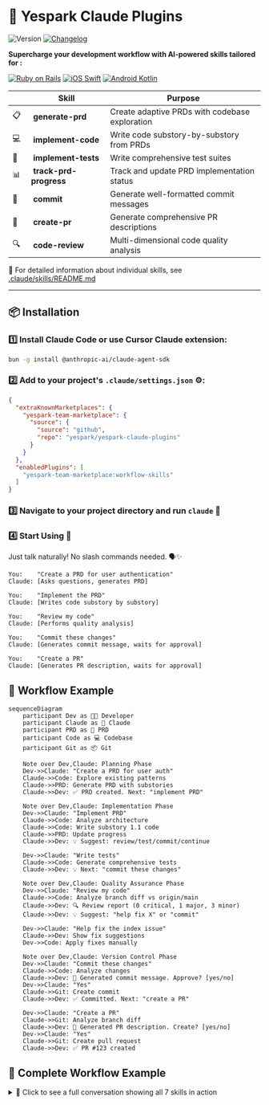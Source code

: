 # 🚀 Yespark Claude Plugins
![Version](https://img.shields.io/badge/version-5.0.0-blue.svg)
[![Changelog](https://img.shields.io/badge/changelog-view-orange.svg)](CHANGELOG.md)

**Supercharge your development workflow with AI-powered skills tailored for :**

[![Ruby on Rails](https://img.shields.io/badge/Rails-CC0000?logo=rubyonrails&logoColor=white)](.claude/skills/README.md)
[![iOS Swift](https://img.shields.io/badge/iOS-Swift-F05138?logo=swift&logoColor=white)](.claude/skills/README.md)
[![Android Kotlin](https://img.shields.io/badge/Kotlin-7F52FF?logo=kotlin&logoColor=white)](.claude/skills/README.md)

| | Skill | Purpose |
|-|-------|---------|
| 📋 | **generate-prd** | Create adaptive PRDs with codebase exploration |
| 💻 | **implement-code** | Write code substory-by-substory from PRDs |
| 🧪 | **implement-tests** | Write comprehensive test suites |
| 📊 | **track-prd-progress** | Track and update PRD implementation status |
| 💾 | **commit** | Generate well-formatted commit messages |
| 🚀 | **create-pr** | Generate comprehensive PR descriptions |
| 🔍 | **code-review** | Multi-dimensional code quality analysis |

📖 For detailed information about individual skills, see [.claude/skills/README.md](.claude/skills/README.md)

---

## 📦 Installation

### 1️⃣ Install Claude Code or use Cursor Claude extension:

```sh
bun -g install @anthropic-ai/claude-agent-sdk
```

### 2️⃣ Add to your project's `.claude/settings.json` ⚙️:

```json
{
  "extraKnownMarketplaces": {
    "yespark-team-marketplace": {
      "source": {
        "source": "github",
        "repo": "yespark/yespark-claude-plugins"
      }
    }
  },
  "enabledPlugins": [
    "yespark-team-marketplace:workflow-skills"
  ]
}
```

### 3️⃣ Navigate to your project directory and run `claude` 🎯

### 4️⃣ Start Using 🎉

Just talk naturally! No slash commands needed. 🗣️✨

```
You:    "Create a PRD for user authentication"
Claude: [Asks questions, generates PRD]

You:    "Implement the PRD"
Claude: [Writes code substory by substory]

You:    "Review my code"
Claude: [Performs quality analysis]

You:    "Commit these changes"
Claude: [Generates commit message, waits for approval]

You:    "Create a PR"
Claude: [Generates PR description, waits for approval]
```

## 🔄 Workflow Example

```mermaid
sequenceDiagram
    participant Dev as 👨‍💻 Developer
    participant Claude as 🤖 Claude
    participant PRD as 📄 PRD
    participant Code as 💻 Codebase
    participant Git as 📦 Git

    Note over Dev,Claude: Planning Phase
    Dev->>Claude: "Create a PRD for user auth"
    Claude->>Code: Explore existing patterns
    Claude->>PRD: Generate PRD with substories
    Claude->>Dev: ✅ PRD created. Next: "implement PRD"

    Note over Dev,Claude: Implementation Phase
    Dev->>Claude: "Implement PRD"
    Claude->>Code: Analyze architecture
    Claude->>Code: Write substory 1.1 code
    Claude->>PRD: Update progress
    Claude->>Dev: 💡 Suggest: review/test/commit/continue

    Dev->>Claude: "Write tests"
    Claude->>Code: Generate comprehensive tests
    Claude->>Dev: 💡 Next: "commit these changes"

    Note over Dev,Claude: Quality Assurance Phase
    Dev->>Claude: "Review my code"
    Claude->>Code: Analyze branch diff vs origin/main
    Claude->>Dev: 🔍 Review report (0 critical, 1 major, 3 minor)
    Claude->>Dev: 💡 Suggest: "help fix X" or "commit"

    Dev->>Claude: "Help fix the index issue"
    Claude->>Dev: Show fix suggestions
    Dev->>Code: Apply fixes manually

    Note over Dev,Claude: Version Control Phase
    Dev->>Claude: "Commit these changes"
    Claude->>Code: Analyze changes
    Claude->>Dev: 📝 Generated commit message. Approve? [yes/no]
    Dev->>Claude: "Yes"
    Claude->>Git: Create commit
    Claude->>Dev: ✅ Committed. Next: "create a PR"

    Dev->>Claude: "Create a PR"
    Claude->>Git: Analyze branch diff
    Claude->>Dev: 📝 Generated PR description. Create? [yes/no]
    Dev->>Claude: "Yes"
    Claude->>Git: Create pull request
    Claude->>Dev: ✅ PR #123 created
```

## 📝 Complete Workflow Example

<details>
<summary>💬 Click to see a full conversation showing all 7 skills in action</summary>

<br>

```
You: "I want to build a parking reservation feature"

Claude: [generate-prd activates]
        🔍 Exploring codebase...
        Found: Existing booking patterns in app/services/booking/
        ✨ Detected: FULL mode PRD

        [Asks 15 questions]

        ✅ Created PRD at docs/prds/2024-10-25-parking-reservation.md

        💡 Next: "implement PRD" to start coding

You: "Implement PRD"

Claude: [implement-code activates]
        🔍 Analyzing Rails architecture...
        📋 Implementing substory 1.1: Reservation model...

        ✅ Substory 1.1 complete!

        💡 Next steps:
        - "review my code" - Check quality
        - "write tests" - Add test coverage
        - "commit these changes" - Save progress
        - "continue to 1.2" - Next substory

        What would you like?

You: "Write tests"

Claude: [implement-tests activates]
        🔍 Detected: RSpec + FactoryBot
        ✅ Writing tests...

        📊 Coverage: 78% → 94% (+16%)
        All tests passing ✅

        💡 Next: "commit these changes"

You: "Review my code first"

Claude: [code-review activates]
        📊 Standard Review (247 lines, 8 files)

        ✅ Review complete!
        - 🔴 0 critical
        - 🟠 1 major (missing index)
        - 🟡 3 minor

        💡 Next: "help fix X" or "commit"

You: "Help fix the index issue"

Claude: [Shows fix, you apply it]

You: "Commit these changes"

Claude: [commit activates]
        📊 8 files, 247 lines

        📝 Generated:
        feat(booking): add reservation model with tests
        [Shows message]

        Proceed? [yes/no]

You: "Yes"

Claude: ✅ Committed: a1b2c3d

        💡 Next: "create a PR" or "continue to 1.2"

You: "Create a PR"

Claude: [create-pr activates]
        📝 Generated PR:
        Title: feat(booking): add reservation model
        [Shows description]

        Create? [yes/no]

You: "Yes"

Claude: ✅ PR #123 created!
        🔗 https://github.com/yespark/app/pull/123
```

**Notice:** You control every step. Skills suggest, you decide. 🎮

</details>
